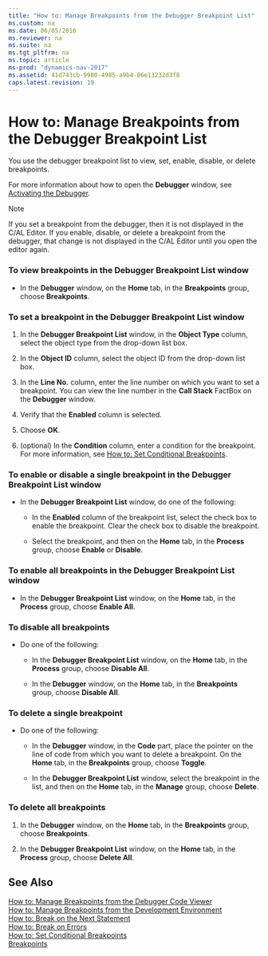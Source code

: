 ```yaml
---
title: "How to: Manage Breakpoints from the Debugger Breakpoint List"
ms.custom: na
ms.date: 06/05/2016
ms.reviewer: na
ms.suite: na
ms.tgt_pltfrm: na
ms.topic: article
ms-prod: "dynamics-nav-2017"
ms.assetid: 41d743cb-9980-4985-a9b4-86e13232d3f8
caps.latest.revision: 19
---
```

# How to: Manage Breakpoints from the Debugger Breakpoint List
You use the debugger breakpoint list to view, set, enable, disable, or delete breakpoints.  
  
 For more information about how to open the **Debugger** window, see [Activating the Debugger](Activating-the-Debugger.md).  
  
> [!NOTE]  
>  If you set a breakpoint from the debugger, then it is not displayed in the C/AL Editor. If you enable, disable, or delete a breakpoint from the debugger, that change is not displayed in the C/AL Editor until you open the editor again.  
  
### To view breakpoints in the Debugger Breakpoint List window  
  
-   In the **Debugger** window, on the **Home** tab, in the **Breakpoints** group, choose **Breakpoints**.  
  
### To set a breakpoint in the Debugger Breakpoint List window  
  
1.  In the **Debugger Breakpoint List** window, in the **Object Type** column, select the object type from the drop-down list box.  
  
2.  In the **Object ID** column, select the object ID from the drop-down list box.  
  
3.  In the **Line No.** column, enter the line number on which you want to set a breakpoint. You can view the line number in the **Call Stack** FactBox on the **Debugger** window.  
  
4.  Verify that the **Enabled** column is selected.  
  
5.  Choose **OK**.  
  
6.  \(optional\) In the **Condition** column, enter a condition for the breakpoint. For more information, see [How to: Set Conditional Breakpoints](How-to--Set%20Conditional%20Breakpoints.md).  
  
### To enable or disable a single breakpoint in the Debugger Breakpoint List window  
  
-   In the **Debugger Breakpoint List** window, do one of the following:  
  
    -   In the **Enabled** column of the breakpoint list, select the check box to enable the breakpoint. Clear the check box to disable the breakpoint.  
  
    -   Select the breakpoint, and then on the **Home** tab, in the **Process** group, choose **Enable** or **Disable**.  
  
### To enable all breakpoints in the Debugger Breakpoint List window  
  
-   In the **Debugger Breakpoint List** window, on the **Home** tab, in the **Process** group, choose **Enable All**.  
  
### To disable all breakpoints  
  
-   Do one of the following:  
  
    -   In the **Debugger Breakpoint List** window, on the **Home** tab, in the **Process** group, choose **Disable All**.  
  
    -   In the **Debugger** window, on the **Home** tab, in the **Breakpoints** group, choose **Disable All**.  
  
### To delete a single breakpoint  
  
-   Do one of the following:  
  
    -   In the **Debugger** window, in the **Code** part, place the pointer on the line of code from which you want to delete a breakpoint. On the **Home** tab, in the **Breakpoints** group, choose **Toggle**.  
  
    -   In the **Debugger Breakpoint List** window, select the breakpoint in the list, and then on the **Home** tab, in the **Manage** group, choose **Delete**.  
  
### To delete all breakpoints  
  
1.  In the **Debugger** window, on the **Home** tab, in the **Breakpoints** group, choose **Breakpoints**.  
  
2.  In the **Debugger Breakpoint List** window, on the **Home** tab, in the **Process** group, choose **Delete All**.  
  
## See Also  
 [How to: Manage Breakpoints from the Debugger Code Viewer](How-to--Manage%20Breakpoints%20from%20the%20Debugger%20Code%20Viewer.md)   
 [How to: Manage Breakpoints from the Development Environment](How-to--Manage%20Breakpoints%20from%20the%20Development%20Environment.md)   
 [How to: Break on the Next Statement](How-to--Break%20on%20the%20Next%20Statement.md)   
 [How to: Break on Errors](How-to--Break%20on%20Errors.md)   
 [How to: Set Conditional Breakpoints](How-to--Set%20Conditional%20Breakpoints.md)   
 [Breakpoints](Breakpoints.md)